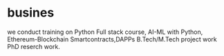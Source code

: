 # busines 
we conduct training on Python Full stack course, AI-ML with Python, Ethereum-Blockchain Smartcontracts,DAPPs
B.Tech/M.Tech project work
PhD reserch work.
